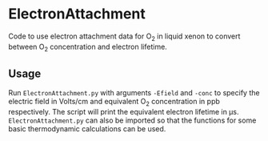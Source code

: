 # ElectronAttachment
Code to use electron attachment data for O<sub>2</sub> in liquid xenon to convert between O<sub>2</sub> concentration and electron lifetime.

## Usage

Run `ElectronAttachment.py` with arguments `-Efield` and `-conc` to specify the electric field in Volts/cm and equivalent O<sub>2</sub> concentration in ppb respectively. The script will print the equivalent electron lifetime in &mu;s. `ElectronAttachment.py` can also be imported so that the functions for some basic thermodynamic calculations can be used.
